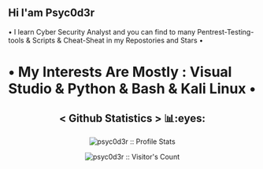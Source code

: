 ## Hi I'am Psyc0d3r
• I learn Cyber Security Analyst and you can find to many Pentrest-Testing-tools & Scripts & Cheat-Sheat in my Repostories and Stars •
# • My Interests Are Mostly : Visual Studio & Python & Bash & Kali Linux •

<h2 align="center"> < Github Statistics > 📊:eyes:</h2>

<p align="center"><img src="https://github-readme-stats.vercel.app/api?username=psyc0d3r&show_icons=true&theme=synthwave" alt="psyc0d3r :: Profile Stats" /></p><p align="center"><img src="https://profile-counter.glitch.me/{psyc0d3r}/count.svg" alt="psyc0d3r :: Visitor's Count" /></p>

